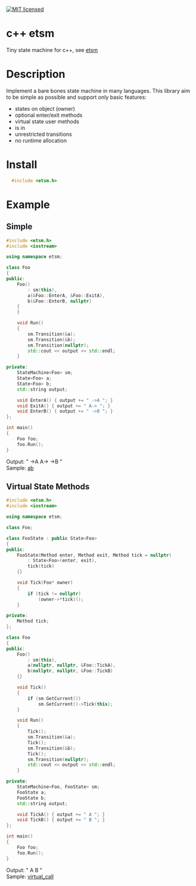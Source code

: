 [![MIT licensed](https://img.shields.io/badge/license-MIT-blue.svg)](LICENSE)

# c++ etsm
Tiny state machine for c++, see [etsm](https://github.com/ethiffeault/etsm)

# Description
Implement a bare bones state machine in many languages. This library aim to be simple as possible and support only basic features: 

- states on object (owner)
- optional enter/exit methods
- virtual state user methods
- is in
- unrestricted transitions
- no runtime allocation

# Install

```cpp
  #include <etsm.h>
```  
# Example

## Simple

```c++
#include <etsm.h>
#include <iostream>

using namespace etsm;

class Foo
{
public:
    Foo()
        : sm(this),
        a(&Foo::EnterA, &Foo::ExitA),
        b(&Foo::EnterB, nullptr)
    {
    }

    void Run()
    {
        sm.Transition(&a);
        sm.Transition(&b);
        sm.Transition(nullptr);
        std::cout << output << std::endl;
    }

private:
    StateMachine<Foo> sm;
    State<Foo> a;
    State<Foo> b;
    std::string output;

    void EnterA() { output += " ->A "; }
    void ExitA() { output += " A-> "; }
    void EnterB() { output += " ->B "; }
};

int main()
{
    Foo foo;
    foo.Run();
}
```

Output: " ->A  A->  ->B "\
Sample: [ab](https://github.com/ethiffeault/etsm/tree/main/c%2B%2B/sample/ab)

## Virtual State Methods

```c++
#include <etsm.h>
#include <iostream>

using namespace etsm;

class Foo;

class FooState : public State<Foo>
{
public:
    FooState(Method enter, Method exit, Method tick = nullptr)
        : State<Foo>(enter, exit),
        tick(tick)
    {}

    void Tick(Foo* owner)
    {
        if (tick != nullptr)
            (owner->*tick)();
    }

private:
    Method tick;
};

class Foo
{
public:
    Foo()
        : sm(this),
        a(nullptr, nullptr, &Foo::TickA),
        b(nullptr, nullptr, &Foo::TickB)
    {}

    void Tick()
    {
        if (sm.GetCurrent())
            sm.GetCurrent()->Tick(this);
    }

    void Run()
    {
        Tick();
        sm.Transition(&a);
        Tick();
        sm.Transition(&b);
        Tick();
        sm.Transition(nullptr);
        std::cout << output << std::endl;
    }

private:
    StateMachine<Foo, FooState> sm;
    FooState a;
    FooState b;
    std::string output;

    void TickA() { output += " A "; }
    void TickB() { output += " B "; }
};

int main()
{
    Foo foo;
    foo.Run();
}
```

Output: " A  B "\
Sample: [virtual_call](https://github.com/ethiffeault/etsm/tree/main/c%2B%2B/sample/virtual_call)

